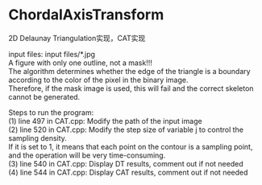 # ChordalAxisTransform  
2D Delaunay Triangulation实现，CAT实现

input files: input files/*.jpg     
A figure with only one outline, not a mask!!!   
The algorithm determines whether the edge of the triangle is a boundary according to the color of the pixel in the binary image.   
Therefore, if the mask image is used, this will fail and the correct skeleton cannot be generated.  

Steps to run the program:  
(1) line 497 in CAT.cpp: Modify the path of the input image  
(2) line 520 in CAT.cpp: Modify the step size of variable j to control the sampling density.    
     If it is set to 1, it means that each point on the contour is a sampling point, and the operation will be very time-consuming.  
(3) line 540 in CAT.cpp: Display DT results, comment out if not needed  
(4) line 544 in CAT.cpp: Display CAT results, comment out if not needed  
